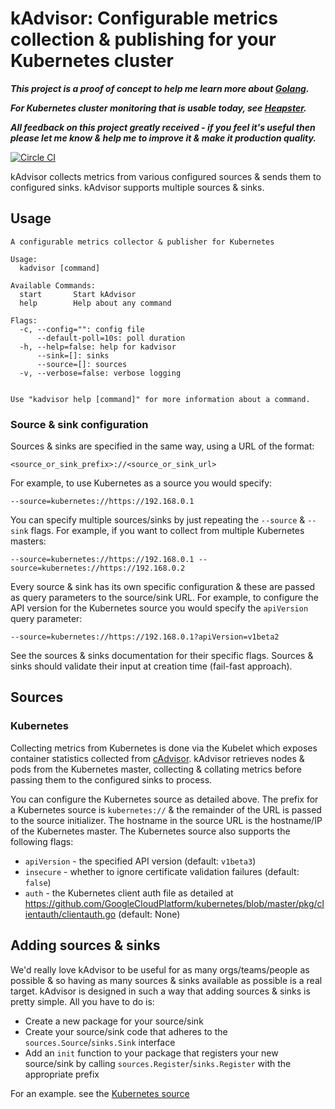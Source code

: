 # kAdvisor: Configurable metrics collection & publishing for your Kubernetes cluster

**_This project is a proof of concept to help me learn more about [Golang](https://golang.org/)._**

**_For Kubernetes cluster monitoring that is usable today, see [Heapster](https://github.com/GoogleCloudPlatform/heapster)._**

**_All feedback on this project greatly received - if you feel it's useful then please let me know
& help me to improve it & make it production quality._**

[![Circle CI](https://circleci.com/gh/jimmidyson/kadvisor.svg?style=svg)](https://circleci.com/gh/jimmidyson/kadvisor)

kAdvisor collects metrics from various configured sources & sends them to configured sinks.
kAdvisor supports multiple sources & sinks.

## Usage

```
A configurable metrics collector & publisher for Kubernetes

Usage:
  kadvisor [command]

Available Commands:
  start       Start kAdvisor
  help        Help about any command

Flags:
  -c, --config="": config file
      --default-poll=10s: poll duration
  -h, --help=false: help for kadvisor
      --sink=[]: sinks
      --source=[]: sources
  -v, --verbose=false: verbose logging


Use "kadvisor help [command]" for more information about a command.
```

### Source & sink configuration

Sources & sinks are specified in the same way, using a URL of the format:

    <source_or_sink_prefix>://<source_or_sink_url>

For example, to use Kubernetes as a source you would specify:

    --source=kubernetes://https://192.168.0.1

You can specify multiple sources/sinks by just repeating the `--source` & `--sink` flags.
For example, if you want to collect from multiple Kubernetes masters:

    --source=kubernetes://https://192.168.0.1 --source=kubernetes://https://192.168.0.2

Every source & sink has its own specific configuration & these are passed as query parameters
to the source/sink URL. For example, to configure the API version for the Kubernetes source
you would specify the `apiVersion` query parameter:

    --source=kubernetes://https://192.168.0.1?apiVersion=v1beta2

See the sources & sinks documentation for their specific flags. Sources & sinks should
validate their input at creation time (fail-fast approach).

## Sources
### Kubernetes

Collecting metrics from Kubernetes is done via the Kubelet which exposes container
statistics collected from [cAdvisor](https://github.com/google/cadvisor). kAdvisor
retrieves nodes & pods from the Kubernetes master, collecting & collating metrics before
passing them to the configured sinks to process.

You can configure the Kubernetes source as detailed above. The prefix for a Kubernetes
source is `kubernetes://` & the remainder of the URL is passed to the source initializer.
The hostname in the source URL is the hostname/IP of the Kubernetes master. The Kubernetes source
also supports the following flags:

* `apiVersion` - the specified API version (default: `v1beta3`)
* `insecure` - whether to ignore certificate validation failures (default: `false`)
* `auth` - the Kubernetes client auth file as detailed at https://github.com/GoogleCloudPlatform/kubernetes/blob/master/pkg/clientauth/clientauth.go (default: None)

## Adding sources & sinks

We'd really love kAdvisor to be useful for as many orgs/teams/people as possible &
so having as many sources & sinks available as possible is a real target. kAdvisor
is designed in such a way that adding sources & sinks is pretty simple. All you
have to do is:

* Create a new package for your source/sink
* Create your source/sink code that adheres to the `sources.Source`/`sinks.Sink` interface
* Add an `init` function to your package that registers your new source/sink by calling `sources.Register`/`sinks.Register` with the appropriate prefix

For an example. see the [Kubernetes source](https://github.com/jimmidyson/kadvisor/blob/master/sources/kubernetes/kubernetes_metrics.go)

